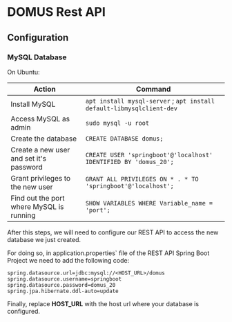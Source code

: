# DOMUS Rest API

## Configuration

### MySQL Database

On Ubuntu:

| Action                                    | Command                                                               |
| ----------------------------------------  | --------------------------------------------------------------------- |
| Install MySQL                             | `apt install mysql-server` ; `apt install default-libmysqlclient-dev` |
| Access MySQL as admin                     | `sudo mysql -u root`                                                  |
| Create the database                       | `CREATE DATABASE domus;`                                              |
| Create a new user and set it's password   | `CREATE USER 'springboot'@'localhost' IDENTIFIED BY 'domus_20';`      |
| Grant privileges to the new user          | `GRANT ALL PRIVILEGES ON * . * TO 'springboot'@'localhost';`          |
| Find out the port where MySQL is running  | `SHOW VARIABLES WHERE Variable_name = 'port';`                        |

After this steps, we will need to configure our REST API to access the new database we just created.

For doing so, in application.properties` file of the REST API Spring Boot Project we need to add the following code:

```
spring.datasource.url=jdbc:mysql://<HOST_URL>/domus
spring.datasource.username=springboot
spring.datasource.password=domus_20
spring.jpa.hibernate.ddl-auto=update
```

Finally, replace **HOST_URL** with the host url where your database is configured.